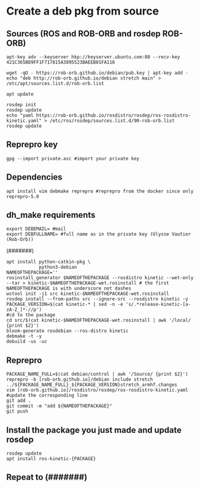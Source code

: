 # Create a deb pkg from source
##  Sources (ROS and ROB-ORB and rosdep ROB-ORB)
```echo "deb http://packages.ros.org/ros/ubuntu stretch main" > /etc/apt/sources.list.d/ros-latest.list
apt-key adv --keyserver hkp://keyserver.ubuntu.com:80 --recv-key 421C365BD9FF1F717815A3895523BAEEB01FA116

wget -qO - https://rob-orb.github.io/debian/pub.key | apt-key add -
echo "deb http://rob-orb.github.io/debian stretch main" > /etc/apt/sources.list.d/rob-orb.list

apt update

rosdep init
rosdep update
echo "yaml https://rob-orb.github.io/rosdistro/rosdep/ros-rosdistro-kinetic.yaml" > /etc/ros/rosdep/sources.list.d/90-rob-orb.list
rosdep update
```
##  Reprepro key
`gpg --import private.asc #import your private key`

##  Dependencies
`apt install vim debmake reprepro #reprepro from the docker since only reprepro-5.0`


##  dh_make requirements
```
export DEBEMAIL= #mail
export DEBFULLNAME= #full name as in the private key (Ulysse Vautier (Rob-Orb))
```

(#######)
```
apt install python-catkin-pkg \
            python3-debian
NAMEOFTHEPACKAGE=''
rosinstall_generator $NAMEOFTHEPACKAGE --rosdistro kinetic --wet-only --tar > kinetic-$NAMEOFTHEPACKAGE-wet.rosinstall # the first NAMEOFTHEPACKAGE is with underscore not dashes
wstool init -j1 src kinetic-$NAMEOFTHEPACKAGE-wet.rosinstall
rosdep install --from-paths src --ignore-src --rosdistro kinetic -y 
PACKAGE_VERSION=$(cat kinetic-* | sed -n -e 's/.*release-kinetic-[a-zA-Z_]*-//p')
#cd to the package
cd src/$(cat kinetic-$NAMEOFTHEPACKAGE-wet.rosinstall | awk '/local/ {print $2}')
bloom-generate rosdebian --ros-distro kinetic
debmake -t -y
debuild -us -uc
```

##  Reprepro
```
PACKAGE_NAME_FULL=$(cat debian/control | awk '/Source/ {print $2}')
reprepro -b [rob-orb.github.io]/debian include stretch ../${PACKAGE_NAME_FULL}_${PACKAGE_VERSION}stretch_armhf.changes
vim [rob-orb.github.io]/rosdistro/rosdep/ros-rosdistro-kinetic.yaml #update the corresponding line
git add .
git commit -m "add ${NAMEOFTHEPACKAGE}"
git push
```

##  Install the package you just made and update rosdep
```
rosdep update
apt install ros-kinetic-{PACKAGE}
```

##  Repeat to (#######)
